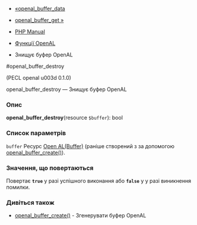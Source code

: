 - [«openal_buffer_data](function.openal-buffer-data.md)
- [openal_buffer_get »](function.openal-buffer-get.md)

- [PHP Manual](index.md)
- [Функції OpenAL](ref.openal.md)
- Знищує буфер OpenAL

#openal_buffer_destroy

(PECL openal u003d 0.1.0)

openal_buffer_destroy — Знищує буфер OpenAL

### Опис

**openal_buffer_destroy**(resource `$buffer`): bool

### Список параметрів

`buffer`
Ресурс [Open AL(Buffer)](openal.resources.md) (раніше створений з
за допомогою [openal_buffer_create()](function.openal-buffer-create.md)).

### Значення, що повертаються

Повертає **`true`** у разі успішного виконання або **`false`** у
у разі виникнення помилки.

### Дивіться також

- [openal_buffer_create()](function.openal-buffer-create.md) -
Згенерувати буфер OpenAL
